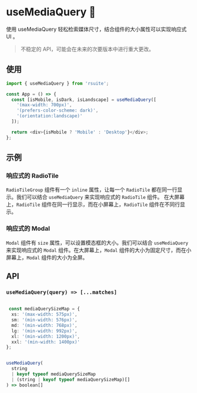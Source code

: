 # useMediaQuery 🧪

使用 useMediaQuery 轻松检索媒体尺寸，结合组件的大小属性可以实现响应式 UI 。

> 不稳定的 API，可能会在未来的次要版本中进行重大更改。

## 使用

```js
import { useMediaQuery } from 'rsuite';

const App = () => {
  const [isMobile, isDark, isLandscape] = useMediaQuery([
    '(max-width: 700px)',
    '(prefers-color-scheme: dark)',
    '(orientation:landscape)'
  ]);

  return <div>{isMobile ? 'Mobile' : 'Desktop'}</div>;
};
```

## 示例

### 响应式的 RadioTile

`RadioTileGroup` 组件有一个 `inline` 属性，让每一个 `RadioTile` 都在同一行显示。我们可以结合 `useMediaQuery` 来实现响应式的 `RadioTile` 组件。
在大屏幕上，`RadioTile` 组件在同一行显示，而在小屏幕上，`RadioTile` 组件在不同行显示。

<!--{include:`radio-tile.md`}-->

### 响应式的 Modal

`Modal` 组件有 `size` 属性，可以设置模态框的大小。我们可以结合 `useMediaQuery` 来实现响应式的 `Modal` 组件。在大屏幕上，`Modal` 组件的大小为固定尺寸，而在小屏幕上，`Modal` 组件的大小为全屏。

<!--{include:`modal.md`}-->

## API

### `useMediaQuery(query) => [...matches]`

```ts

 const mediaQuerySizeMap = {
  xs: '(max-width: 575px)',
  sm: '(min-width: 576px)',
  md: '(min-width: 768px)',
  lg: '(min-width: 992px)',
  xl: '(min-width: 1200px)',
  xxl: '(min-width: 1400px)'
};


useMediaQuery(
  string
  | keyof typeof mediaQuerySizeMap
  | (string | keyof typeof mediaQuerySizeMap)[]
) => boolean[]

```
